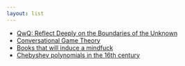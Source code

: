 ```yaml
---
layout: list
---
```


 - [QwQ: Reflect Deeply on the Boundaries of the Unknown](https://qwenlm.github.io/blog/qwq-32b-preview/)
 - [Conversational Game Theory](https://aikiwiki.com/)
 - [Books that will induce a mindfuck](https://everything2.com/title/Books+that+will+induce+a+mindfuck)
 - [Chebyshev polynomials in the 16th century](https://arxiv.org/abs/2203.10955)
